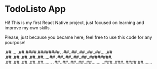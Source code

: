 # TodoListo App
Hi! This is my first React Native project, just focused on learning and improve my own skills.

Please, just because you became here, feel free to use this code for any pourpose!

.##......##.####.########.
.##..##..##..##..##.....##
.##..##..##..##..##.....##
.##..##..##..##..########.
.##..##..##..##..##.......
.##..##..##..##..##.......
..###..###..####.##.......
